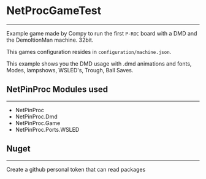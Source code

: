 ﻿# NetProcGameTest
---
Example game made by Compy to run the first `P-ROC` board with a DMD and the DemoltionMan machine. 32bit.

This games configuration resides in `configuration/machine.json`.

This example shows you the DMD usage with .dmd animations and fonts, Modes, lampshows, WSLED's, Trough, Ball Saves.

## NetPinProc Modules used
---
* NetPinProc
* NetPinProc.Dmd
* NetPinProc.Game
* NetPinProc.Ports.WSLED

## Nuget
---

Create a github personal token that can read packages
